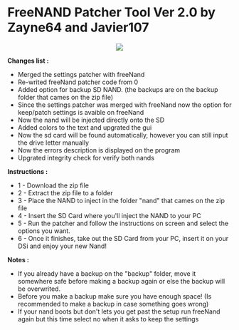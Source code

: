 # FreeNAND Patcher Tool Ver 2.0 by Zayne64 and Javier107
<p align="center">
<a href="https://github.com/thefreenand/FreeNAND/releases/latest"><img src="https://raw.githubusercontent.com/thefreenand/FreeNAND/master/README.md.png"></a>
</p>

<b>Changes list :</b>
<ul>
  <li>Merged the settings patcher with freeNand</li>
  <li>Re-writed freeNand patcher code from 0</li>
  <li>Added option for backup SD NAND. (the backups are on the backup folder that cames on the zip file)</li>
  <li>Since the settings patcher was merged with freeNand now the option for keep/patch settings is avaible on freeNand</li>
  <li>Now the nand will be injected directly onto the SD</li>
  <li>Added colors to the text and upgrated the gui</li>
  <li>Now the sd card will be found automatically, however you can still input the drive letter manually</li>
  <li>Now the errors description is displayed on the program</li>
  <li>Upgrated integrity check for verify both nands</li>
  </ul>

<b>Instructions :</b>
<ul>
  <li>1 - Download the zip file</li>
  <li>2 - Extract the zip file to a folder</li>
  <li>3 - Place the NAND to inject in the folder "nand" that cames on the zip file</li>
  <li>4 - Insert the SD Card where you'll inject the NAND to your PC</li>
  <li>5 - Run the patcher and follow the instructions on screen and select the options you want.</li>
  <li>6 - Once it finishes, take out the SD Card from your PC, insert it on your DSi and enjoy your new Nand!</li>
  </ul>

<b>Notes :</b>

<ul>
  <li>If you already have a backup on the "backup" folder, move it somewhere safe before making a backup again or else the backup will be overwrited.</li>
  <li>Before you make a backup make sure you have enough space! (Is recommended to make a backup in case something goes wrong)</li>
  <li>If your nand boots but don't lets you get past the setup run freeNand again but this time select no when it asks to keep the settings</li>
  </ul>
